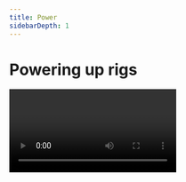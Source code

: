 ```yaml
---
title: Power
sidebarDepth: 1
---
```


# Powering up rigs

<Video url="https://www.youtube.com/embed/sQDPZDoKzBg" />

The Essential Graphics Panel (EGP) is a powerful system inside of After Effects that allows properties inside of a precomp to become available in the parent comp. Precomps have always been reusable, but now these Essential Properties may act as overrides to existing values (colors, text, transforms, etc). If you have never explored EGP check out [this video](https://www.youtube.com/watch?v=Ku9LCNAV2pg).

For Rubberhose, this means it is possible to create a single character rig with as many controls, layers, mattes, as needed to make it look good, and then surface only the important controls. This also means a single rig may be used multiple times in the same comp. This is super powerful.


<Screenshot
    url="/rubberhose3/icon/rig-to-egp.svg"
    alt="Rig to EGP"
    toolbar />

## Rig to EGP

<Screenshot
    url="/rubberhose3/power-rig-to-egp.mp4"
    alt="Rig to EGP"
    video
    outline
    round
    center />

Click to add Rubberhose control and other properties to the Essential Graphics panel based on what you have selected.

#### With no layers selected

- *All Rubberhose controls* within the comp will be added to EGP
- This includes:
  - Controller positions and rotations

#### Selected layers

- Selection is a hose layer
  - The [hose controls](https://./controls) will be added to EGP
- Selection is any other layer (including Rubberhose controllers)
  - The layer *position* and *rotation* will be added to EGP

#### Selected properties

- Each property will be added to EGP (as long as they are supported by EGP)

This works the same as dragging properties into EGP but quicker.


<Screenshot
    url="/rubberhose3/icon/egp-to-rig.svg"
    alt="EGP to rig"
    toolbar />

## EGP to rig

<Screenshot
    url="/rubberhose3/power-egp-to-rig.mp4"
    alt="EGP rig"
    video
    outline
    round
    center />

1. Add a precomp with Essential Properties to the current comp
2. Click
3. All controllers and position properties will be recreated in this main comp using the original art

These new controllers will be parented to the precomp layer and drive the controllers inside of the precomp. Transform the precomp layer as needed and the controllers will be transformed as well. Being parented to the precomp means the controller positions will still sync up so what you see is what you get.

::: tip All position properties you say?
Yes. You read that correctly. This feature is not Rubberhose specific. Any position properties that are on the precomp as Essential Properties will be recreated in the main comp.

This includes Duik, Limber and any other type of controllers you have in your precomp. If it is a position property in EGP, it will get rebuilt.
:::

### Duplicate an EGP precomp

<Screenshot
    url="/rubberhose3/power-egp-dup.mp4"
    alt="EGP rig duplication"
    video
    outline
    round
    center />

The [Duplicate](./manage.html#duplicate) button has a secondary function to help with with EGP rigs.

 1. Select the EGP precomp
 2. Click Duplicate
 3. A popup will allow you to rename the duplicate
 4. The precomp and any child layers will be duplicated

::: tip Can I remove controllers?

Yes. If you end up with a bunch of extra controller in the main comp (like Start controllers that are parented to the body) that you will never animate, simply delete the controller.

You will get an expression error. Disable or delete that expression and the controller value within the precomp will revert to its previous location
:::

## Essential property rigging

<Video url="https://www.youtube.com/embed/RwZvUzXzQTI" />

We encourage you to make friends with the EGP panel. It will make your work-life better. 


<Screenshot
    url="/rubberhose3/icon/bake.svg"
    alt="Bake hoses"
    toolbar />


## Bake hoses

Rubberhose draws paths with math, and a comp can slow down with a lot of hoses to calculate. Once your animation is mostly locked (this process is easily undone using **Unbake**), click to convert all expressions to keyframes on each frame.

All live paths expressions will be disabled and editing the positions of the controllers will not adjust any hoses.

It is still possible to edit the style of a hose and any additional layers that are controlled by the hose path.


<Screenshot
    url="/rubberhose3/icon/unbake.svg"
    alt="Bake hoses"
    toolbar />

## Unbake hoses

Where **Bake** converts live expressions to keyframes, **Unbake** deletes all of the path keyframes and reverts the hose into its live state.

This process may take a while depending on how long your comp is. This is because of how Ae removes keyframes one-by-one. Just be patient.
